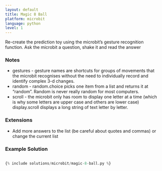 ```yaml
---
layout: default
title: Magic 8 Ball
platform: microbit
language: python
level: 1
---
```

Re-create the prediction toy using the microbit’s gesture recognition function. Ask the microbit a question, shake it and read the answer


### Notes

* gestures - gesture names are shortcuts for groups of movements that the microbit recognises without the need to individually record and identify complex 3-d changes.
* random - random.choice picks one item from a list and returns it at “random”. Random is never really random for most computers.
* scroll - the microbit only has room to display one letter at a time (which is why some letters are upper case and others are lower case) display.scroll displays a long string of text letter by letter.


### Extensions

* Add more answers to the list (be careful about quotes and commas) or change the current list


### Example Solution

```python

{% include solutions/microbit/magic-8-ball.py %}

```
